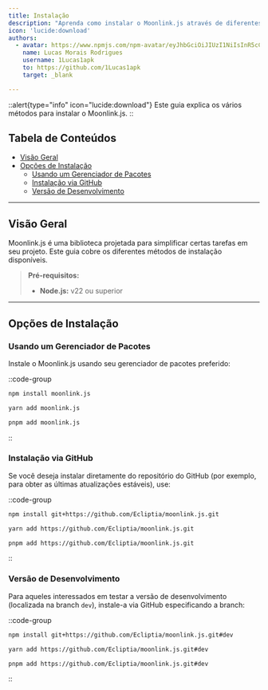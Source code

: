 ```yaml
---
title: Instalação
description: "Aprenda como instalar o Moonlink.js através de diferentes métodos"
icon: 'lucide:download'
authors:
  - avatar: https://www.npmjs.com/npm-avatar/eyJhbGciOiJIUzI1NiIsInR5cCI6IkpXVCJ9.eyJhdmF0YXJVUkwiOiJodHRwczovL3MuZ3JhdmF0YXIuY29tL2F2YXRhci9hNmE5NDVhYjJiNzk1MjcyNzVjN2IwMWEyNWM1YzQ2NT9zaXplPTQ5NiZkZWZhdWx0PXJldHJvIn0.5hP6oyShhR-UWUi6KF-lA0cWmE_BJjvIFAwkYCGEZNo
    name: Lucas Morais Rodrigues
    username: 1Lucas1apk
    to: https://github.com/1Lucas1apk
    target: _blank

---
```


::alert{type="info" icon="lucide:download"}
Este guia explica os vários métodos para instalar o Moonlink.js.
::

## Tabela de Conteúdos

- [Visão Geral](#visao-geral)
- [Opções de Instalação](#opcoes-de-instalacao)
  - [Usando um Gerenciador de Pacotes](#usando-um-gerenciador-de-pacotes)
  - [Instalação via GitHub](#instalacao-via-github)
  - [Versão de Desenvolvimento](#versao-de-desenvolvimento)

---

## Visão Geral

Moonlink.js é uma biblioteca projetada para simplificar certas tarefas em seu projeto. Este guia cobre os diferentes métodos de instalação disponíveis.

> **Pré-requisitos:**  
> * **Node.js:** v22 ou superior

---

## Opções de Instalação

### Usando um Gerenciador de Pacotes

Instale o Moonlink.js usando seu gerenciador de pacotes preferido:

::code-group
```bash [npm]
npm install moonlink.js
```

```bash [yarn]
yarn add moonlink.js
```

```bash [pnpm]
pnpm add moonlink.js
```
::

### Instalação via GitHub

Se você deseja instalar diretamente do repositório do GitHub (por exemplo, para obter as últimas atualizações estáveis), use:

::code-group
```bash [npm]
npm install git+https://github.com/Ecliptia/moonlink.js.git
```

```bash [yarn]
yarn add https://github.com/Ecliptia/moonlink.js.git
```

```bash [pnpm]
pnpm add https://github.com/Ecliptia/moonlink.js.git
```
::

### Versão de Desenvolvimento

Para aqueles interessados em testar a versão de desenvolvimento (localizada na branch `dev`), instale-a via GitHub especificando a branch:

::code-group
```bash [npm]
npm install git+https://github.com/Ecliptia/moonlink.js.git#dev
```

```bash [yarn]
yarn add https://github.com/Ecliptia/moonlink.js.git#dev
```

```bash [pnpm]
pnpm add https://github.com/Ecliptia/moonlink.js.git#dev
```
::